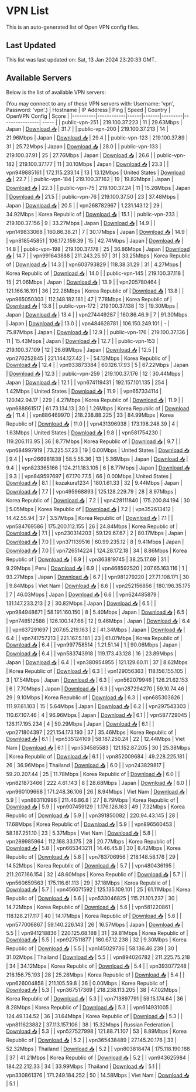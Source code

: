 # VPN List

This is an auto-generated list of Open VPN config files.

## Last Updated

This list was last updated on: Sat, 13 Jan 2024 23:20:33 GMT.

## Available Servers

Below is the list of available VPN servers:

(You may connect to any of these VPN servers with: Username: 'vpn', Password: 'vpn'.)
| Hostname | IP Address | Ping | Speed | Country | OpenVPN Config | Score |
|----------|------------|------|-------|---------|----------------| ----- |
| public-vpn-251 | 219.100.37.223 | 11 | 29.63Mbps | Japan | [Download 📥](./configs/server_0_JP.ovpn) | 31.7 |
| public-vpn-200 | 219.100.37.213 | 14 | 21.96Mbps | Japan | [Download 📥](./configs/server_1_JP.ovpn) | 29.4 |
| public-vpn-123 | 219.100.37.89 | 31 | 25.72Mbps | Japan | [Download 📥](./configs/server_2_JP.ovpn) | 28.0 |
| public-vpn-133 | 219.100.37.91 | 25 | 27.76Mbps | Japan | [Download 📥](./configs/server_3_JP.ovpn) | 26.6 |
| public-vpn-182 | 219.100.37.177 | 11 | 30.10Mbps | Japan | [Download 📥](./configs/server_4_JP.ovpn) | 23.3 |
| vpn949885161 | 172.115.233.14 | 13 | 13.12Mbps | United States | [Download 📥](./configs/server_5_US.ovpn) | 22.7 |
| public-vpn-184 | 219.100.37.162 | 19 | 19.82Mbps | Japan | [Download 📥](./configs/server_6_JP.ovpn) | 22.3 |
| public-vpn-75 | 219.100.37.24 | 11 | 15.26Mbps | Japan | [Download 📥](./configs/server_7_JP.ovpn) | 21.5 |
| public-vpn-76 | 219.100.37.50 | 23 | 37.48Mbps | Japan | [Download 📥](./configs/server_8_JP.ovpn) | 20.5 |
| vpn268782967 | 1.231.143.12 | 29 | 34.92Mbps | Korea Republic of | [Download 📥](./configs/server_9_KR.ovpn) | 15.1 |
| public-vpn-233 | 219.100.37.156 | 9 | 33.27Mbps | Japan | [Download 📥](./configs/server_10_JP.ovpn) | 14.9 |
| vpn149833068 | 160.86.38.21 | 7 | 30.17Mbps | Japan | [Download 📥](./configs/server_11_JP.ovpn) | 14.9 |
| vpn818545851 | 106.172.159.39 | 15 | 42.74Mbps | Japan | [Download 📥](./configs/server_12_JP.ovpn) | 14.8 |
| public-vpn-198 | 219.100.37.178 | 25 | 36.86Mbps | Japan | [Download 📥](./configs/server_13_JP.ovpn) | 14.7 |
| vpn991643888 | 211.243.25.97 | 31 | 33.25Mbps | Korea Republic of | [Download 📥](./configs/server_14_KR.ovpn) | 14.3 |
| vpn603793829 | 118.38.31.29 | 31 | 4.27Mbps | Korea Republic of | [Download 📥](./configs/server_15_KR.ovpn) | 14.0 |
| public-vpn-145 | 219.100.37.118 | 15 | 21.06Mbps | Japan | [Download 📥](./configs/server_16_JP.ovpn) | 13.9 |
| vpn205780464 | 121.166.16.191 | 36 | 22.26Mbps | Korea Republic of | [Download 📥](./configs/server_17_KR.ovpn) | 13.8 |
| vpn965050303 | 112.148.182.181 | 47 | 7.78Mbps | Korea Republic of | [Download 📥](./configs/server_18_KR.ovpn) | 13.8 |
| public-vpn-172 | 219.100.37.138 | 13 | 19.30Mbps | Japan | [Download 📥](./configs/server_19_JP.ovpn) | 13.4 |
| vpn274449287 | 160.86.46.9 | 7 | 91.30Mbps | Japan | [Download 📥](./configs/server_20_JP.ovpn) | 13.0 |
| vpn484628781 | 106.150.249.101 | - | 75.87Mbps | Japan | [Download 📥](./configs/server_21_JP.ovpn) | 12.9 |
| public-vpn-176 | 219.100.37.136 | 11 | 15.43Mbps | Japan | [Download 📥](./configs/server_22_JP.ovpn) | 12.7 |
| public-vpn-153 | 219.100.37.109 | 12 | 28.69Mbps | Japan | [Download 📥](./configs/server_23_JP.ovpn) | 12.5 |
| vpn276252845 | 221.144.127.42 | - | 54.12Mbps | Korea Republic of | [Download 📥](./configs/server_24_KR.ovpn) | 12.4 |
| vpn933873384 | 60.126.17.93 | 5 | 67.22Mbps | Japan | [Download 📥](./configs/server_25_JP.ovpn) | 12.3 |
| public-vpn-259 | 219.100.37.176 | 12 | 30.44Mbps | Japan | [Download 📥](./configs/server_26_JP.ovpn) | 12.1 |
| vpn674119431 | 192.157.101.135 | 254 | 1.42Mbps | United States | [Download 📥](./configs/server_27_US.ovpn) | 11.9 |
| vpn657334114 | 120.142.94.17 | 229 | 4.27Mbps | Korea Republic of | [Download 📥](./configs/server_28_KR.ovpn) | 11.9 |
| vpn688861517 | 61.73.134.13 | 30 | 1.26Mbps | Korea Republic of | [Download 📥](./configs/server_29_KR.ovpn) | 11.4 |
| vpn886469970 | 218.238.88.225 | 33 | 84.99Mbps | Korea Republic of | [Download 📥](./configs/server_30_KR.ovpn) | 11.0 |
| vpn431396938 | 173.198.248.39 | 4 | 1.63Mbps | United States | [Download 📥](./configs/server_31_US.ovpn) | 9.8 |
| vpn581754230 | 119.206.113.95 | 36 | 8.77Mbps | Korea Republic of | [Download 📥](./configs/server_32_KR.ovpn) | 9.7 |
| vpn684997919 | 73.225.57.23 | 19 | 0.00Mbps | United States | [Download 📥](./configs/server_33_US.ovpn) | 9.4 |
| vpn266981838 | 58.5.55.36 | 13 | 5.36Mbps | Japan | [Download 📥](./configs/server_34_JP.ovpn) | 9.4 |
| vpn823365166 | 124.211.183.105 | 6 | 8.77Mbps | Japan | [Download 📥](./configs/server_35_JP.ovpn) | 9.3 |
| vpn849597697 | 67.170.77.5 | 66 | 0.00Mbps | United States | [Download 📥](./configs/server_36_US.ovpn) | 8.1 |
| kozakura1234 | 180.1.61.33 | 32 | 9.44Mbps | Japan | [Download 📥](./configs/server_37_JP.ovpn) | 7.7 |
| vpn495968893 | 125.128.229.79 | 28 | 8.97Mbps | Korea Republic of | [Download 📥](./configs/server_38_KR.ovpn) | 7.2 |
| vpn428111840 | 175.200.84.194 | 30 | 5.05Mbps | Korea Republic of | [Download 📥](./configs/server_39_KR.ovpn) | 7.2 |
| vpn352613412 | 14.42.55.94 | 37 | 3.57Mbps | Korea Republic of | [Download 📥](./configs/server_40_KR.ovpn) | 7.1 |
| vpn584769586 | 175.200.112.155 | 26 | 24.84Mbps | Korea Republic of | [Download 📥](./configs/server_41_KR.ovpn) | 7.1 |
| vpn230314203 | 59.129.67.67 | 2 | 80.17Mbps | Japan | [Download 📥](./configs/server_42_JP.ovpn) | 7.0 |
| vpn371139516 | 60.99.235.12 | 8 | 9.41Mbps | Japan | [Download 📥](./configs/server_43_JP.ovpn) | 7.0 |
| vpn726514224 | 124.28.172.18 | 34 | 8.86Mbps | Korea Republic of | [Download 📥](./configs/server_44_KR.ovpn) | 6.9 |
| vpn363819745 | 38.25.17.69 | 31 | 9.29Mbps | Peru | [Download 📥](./configs/server_45_PE.ovpn) | 6.9 |
| vpn468592520 | 207.65.163.116 | 1 | 93.27Mbps | Japan | [Download 📥](./configs/server_46_JP.ovpn) | 6.7 |
| vpn981279220 | 27.71.108.171 | 30 | 9.84Mbps | Viet Nam | [Download 📥](./configs/server_47_VN.ovpn) | 6.6 |
| vpn252156856 | 180.196.35.175 | 7 | 46.03Mbps | Japan | [Download 📥](./configs/server_48_JP.ovpn) | 6.6 |
| vpn624485879 | 131.147.233.213 | 2 | 30.82Mbps | Japan | [Download 📥](./configs/server_49_JP.ovpn) | 6.5 |
| vpn984948671 | 58.191.160.150 | 8 | 5.40Mbps | Japan | [Download 📥](./configs/server_50_JP.ovpn) | 6.5 |
| vpn748512588 | 126.100.147.66 | 12 | 9.46Mbps | Japan | [Download 📥](./configs/server_51_JP.ovpn) | 6.4 |
| vpn637291697 | 207.65.219.163 | 2 | 41.34Mbps | Japan | [Download 📥](./configs/server_52_JP.ovpn) | 6.4 |
| vpn741757213 | 221.167.5.181 | 23 | 61.07Mbps | Korea Republic of | [Download 📥](./configs/server_53_KR.ovpn) | 6.4 |
| vpn997758514 | 1.21.51.14 | 1 | 90.06Mbps | Japan | [Download 📥](./configs/server_54_JP.ovpn) | 6.4 |
| vpn583743918 | 119.173.43.128 | 16 | 23.89Mbps | Japan | [Download 📥](./configs/server_55_JP.ovpn) | 6.4 |
| vpn380954955 | 121.129.60.11 | 37 | 8.62Mbps | Korea Republic of | [Download 📥](./configs/server_56_KR.ovpn) | 6.3 |
| vpn129056363 | 118.156.155.105 | 3 | 17.54Mbps | Japan | [Download 📥](./configs/server_57_JP.ovpn) | 6.3 |
| vpn562079946 | 126.21.62.153 | 6 | 7.70Mbps | Japan | [Download 📥](./configs/server_58_JP.ovpn) | 6.3 |
| vpn287294270 | 59.10.74.46 | 29 | 9.10Mbps | Korea Republic of | [Download 📥](./configs/server_59_KR.ovpn) | 6.3 |
| vpn685303626 | 111.97.61.103 | 15 | 5.64Mbps | Japan | [Download 📥](./configs/server_60_JP.ovpn) | 6.2 |
| vpn297543303 | 110.67.107.46 | 4 | 96.96Mbps | Japan | [Download 📥](./configs/server_61_JP.ovpn) | 6.1 |
| vpn587729045 | 126.117.195.234 | 4 | 50.29Mbps | Japan | [Download 📥](./configs/server_62_JP.ovpn) | 6.1 |
| vpn271804397 | 221.154.173.193 | 37 | 35.46Mbps | Korea Republic of | [Download 📥](./configs/server_63_KR.ovpn) | 6.1 |
| vpn535124109 | 58.187.250.24 | 22 | 12.44Mbps | Viet Nam | [Download 📥](./configs/server_64_VN.ovpn) | 6.1 |
| vpn534585583 | 121.152.87.205 | 30 | 25.38Mbps | Korea Republic of | [Download 📥](./configs/server_65_KR.ovpn) | 6.1 |
| vpn852009684 | 49.228.225.181 | 26 | 36.96Mbps | Thailand | [Download 📥](./configs/server_66_TH.ovpn) | 6.0 |
| vpn243829817 | 59.20.207.44 | 25 | 11.78Mbps | Korea Republic of | [Download 📥](./configs/server_67_KR.ovpn) | 6.0 |
| vpn821873466 | 222.4.61.143 | 8 | 28.68Mbps | Japan | [Download 📥](./configs/server_68_JP.ovpn) | 6.0 |
| vpn960109668 | 171.248.36.106 | 26 | 8.94Mbps | Viet Nam | [Download 📥](./configs/server_69_VN.ovpn) | 5.9 |
| vpn883110986 | 211.46.86.8 | 27 | 8.79Mbps | Korea Republic of | [Download 📥](./configs/server_70_KR.ovpn) | 5.9 |
| vpn907459129 | 1.176.126.163 | 49 | 7.32Mbps | Korea Republic of | [Download 📥](./configs/server_71_KR.ovpn) | 5.9 |
| vpn391850082 | 220.94.43.145 | 28 | 17.68Mbps | Korea Republic of | [Download 📥](./configs/server_72_KR.ovpn) | 5.9 |
| vpn896560453 | 58.187.251.10 | 23 | 5.37Mbps | Viet Nam | [Download 📥](./configs/server_73_VN.ovpn) | 5.8 |
| vpn289985964 | 112.168.33.175 | 28 | 20.77Mbps | Korea Republic of | [Download 📥](./configs/server_74_KR.ovpn) | 5.8 |
| vpn665343211 | 14.46.45.8 | 30 | 8.42Mbps | Korea Republic of | [Download 📥](./configs/server_75_KR.ovpn) | 5.8 |
| vpn783706956 | 218.148.58.176 | 29 | 14.52Mbps | Korea Republic of | [Download 📥](./configs/server_76_KR.ovpn) | 5.7 |
| vpn480436195 | 211.207.166.154 | 32 | 48.60Mbps | Korea Republic of | [Download 📥](./configs/server_77_KR.ovpn) | 5.7 |
| vpn560659563 | 175.116.61.113 | 29 | 37.18Mbps | Korea Republic of | [Download 📥](./configs/server_78_KR.ovpn) | 5.7 |
| vpn456071592 | 125.135.109.101 | 25 | 61.11Mbps | Korea Republic of | [Download 📥](./configs/server_79_KR.ovpn) | 5.6 |
| vpn533046825 | 115.21.101.237 | 30 | 14.72Mbps | Korea Republic of | [Download 📥](./configs/server_80_KR.ovpn) | 5.6 |
| vpn581220861 | 118.128.217.117 | 40 | 14.17Mbps | Korea Republic of | [Download 📥](./configs/server_81_KR.ovpn) | 5.6 |
| vpn577006867 | 59.140.226.143 | 26 | 16.57Mbps | Japan | [Download 📥](./configs/server_82_JP.ovpn) | 5.5 |
| vpn941218836 | 220.125.68.188 | 31 | 39.81Mbps | Korea Republic of | [Download 📥](./configs/server_83_KR.ovpn) | 5.5 |
| vpn927511877 | 180.67.12.238 | 32 | 9.30Mbps | Korea Republic of | [Download 📥](./configs/server_84_KR.ovpn) | 5.5 |
| vpn145029736 | 58.136.46.239 | 30 | 31.02Mbps | Thailand | [Download 📥](./configs/server_85_TH.ovpn) | 5.5 |
| vpn894026782 | 211.225.75.218 | 34 | 34.12Mbps | Korea Republic of | [Download 📥](./configs/server_86_KR.ovpn) | 5.4 |
| vpn393077248 | 218.156.75.193 | 28 | 25.28Mbps | Korea Republic of | [Download 📥](./configs/server_87_KR.ovpn) | 5.4 |
| vpn626004858 | 211.105.59.8 | 36 | 0.00Mbps | Korea Republic of | [Download 📥](./configs/server_88_KR.ovpn) | 5.3 |
| vpn367517369 | 218.238.113.205 | 38 | 47.02Mbps | Korea Republic of | [Download 📥](./configs/server_89_KR.ovpn) | 5.3 |
| vpn713897791 | 59.15.174.64 | 36 | 8.28Mbps | Korea Republic of | [Download 📥](./configs/server_90_KR.ovpn) | 5.3 |
| vpn614931005 | 124.49.134.52 | 36 | 31.64Mbps | Korea Republic of | [Download 📥](./configs/server_91_KR.ovpn) | 5.3 |
| vpn811623882 | 37.113.157.106 | 38 | 15.32Mbps | Russian Federation | [Download 📥](./configs/server_92_RU.ovpn) | 5.3 |
| vpn527527998 | 121.88.71.107 | 53 | 8.89Mbps | Korea Republic of | [Download 📥](./configs/server_93_KR.ovpn) | 5.2 |
| vpn365438489 | 27.145.20.176 | 33 | 52.32Mbps | Thailand | [Download 📥](./configs/server_94_TH.ovpn) | 5.2 |
| vpn803818474 | 175.118.190.188 | 37 | 41.21Mbps | Korea Republic of | [Download 📥](./configs/server_95_KR.ovpn) | 5.2 |
| vpn943625984 | 184.22.212.33 | 34 | 33.99Mbps | Thailand | [Download 📥](./configs/server_96_TH.ovpn) | 5.1 |
| vpn330861376 | 171.249.184.252 | 50 | 14.58Mbps | Viet Nam | [Download 📥](./configs/server_97_VN.ovpn) | 5.1 |
